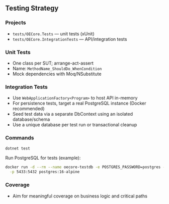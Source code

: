 ## Testing Strategy

### Projects
- `tests/OECore.Tests` — unit tests (xUnit)
- `tests/OECore.IntegrationTests` — API/integration tests

### Unit Tests
- One class per SUT; arrange-act-assert
- Name: `MethodName_ShouldDo_WhenCondition`
- Mock dependencies with Moq/NSubstitute

### Integration Tests
- Use `WebApplicationFactory<Program>` to host API in-memory
- For persistence tests, target a real PostgreSQL instance (Docker recommended)
- Seed test data via a separate DbContext using an isolated database/schema
- Use a unique database per test run or transactional cleanup

### Commands
```bash
dotnet test
```

Run PostgreSQL for tests (example):
```bash
docker run -d --rm --name oecore-testdb -e POSTGRES_PASSWORD=postgres -e POSTGRES_USER=postgres -e POSTGRES_DB=OECore_Test \
  -p 5433:5432 postgres:16-alpine
```

### Coverage
- Aim for meaningful coverage on business logic and critical paths



